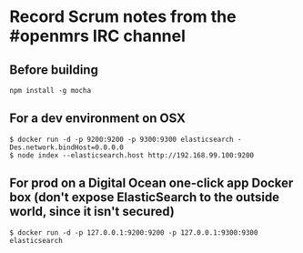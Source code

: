 # Record Scrum notes from the #openmrs IRC channel

## Before building

    npm install -g mocha
    
## For a dev environment on OSX

    $ docker run -d -p 9200:9200 -p 9300:9300 elasticsearch -Des.network.bindHost=0.0.0.0
    $ node index --elasticsearch.host http://192.168.99.100:9200
     
## For prod on a Digital Ocean one-click app Docker box (don't expose ElasticSearch to the outside world, since it isn't secured)

    $ docker run -d -p 127.0.0.1:9200:9200 -p 127.0.0.1:9300:9300 elasticsearch
